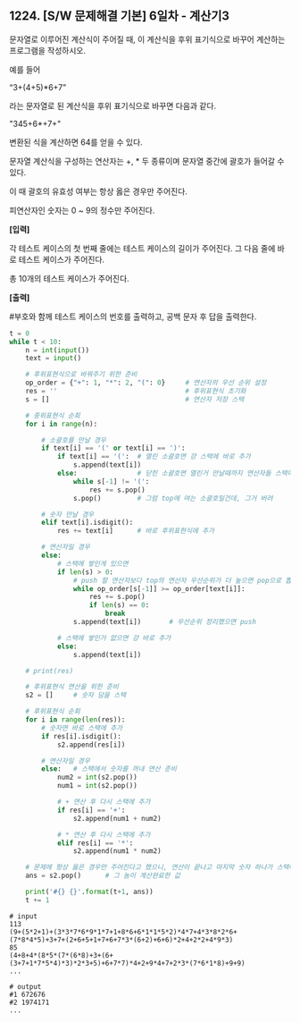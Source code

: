 ## 1224. [S/W 문제해결 기본] 6일차 - 계산기3

문자열로 이루어진 계산식이 주어질 때, 이 계산식을 후위 표기식으로 바꾸어 계산하는 프로그램을 작성하시오.

예를 들어

“3+(4+5)*6+7”

라는 문자열로 된 계산식을 후위 표기식으로 바꾸면 다음과 같다.

"345+6*+7+"

변환된 식을 계산하면 64를 얻을 수 있다.

문자열 계산식을 구성하는 연산자는 +, * 두 종류이며 문자열 중간에 괄호가 들어갈 수 있다.

이 때 괄호의 유효성 여부는 항상 옳은 경우만 주어진다.

피연산자인 숫자는 0 ~ 9의 정수만 주어진다.

**[입력]**

각 테스트 케이스의 첫 번째 줄에는 테스트 케이스의 길이가 주어진다. 그 다음 줄에 바로 테스트 케이스가 주어진다.

총 10개의 테스트 케이스가 주어진다.

**[출력]**

\#부호와 함께 테스트 케이스의 번호를 출력하고, 공백 문자 후 답을 출력한다.

```python
t = 0
while t < 10:
    n = int(input())
    text = input()

    # 후위표현식으로 바꿔주기 위한 준비
    op_order = {"+": 1, "*": 2, "(": 0}     # 연산자의 우선 순위 설정
    res = ''                                # 후위표현식 초기화
    s = []                                  # 연산자 저장 스택

    # 중위표현식 순회
    for i in range(n):

        # 소괄호를 만날 경우
        if text[i] == '(' or text[i] == ')':
            if text[i] == '(':  # 열린 소괄호면 걍 스택에 바로 추가
                s.append(text[i])
            else:               # 닫힌 소괄호면 열린거 만날때까지 연산자들 스택에서 다 꺼내
                while s[-1] != '(':
                    res += s.pop()
                s.pop()         # 그럼 top에 여는 소괄호일건데, 그거 버려

        # 숫자 만날 경우
        elif text[i].isdigit():
            res += text[i]      # 바로 후위표현식에 추가

        # 연산자일 경우
        else:
            # 스택에 쌓인게 있으면
            if len(s) > 0:
                # push 할 연산자보다 top의 연산자 우선순위가 더 높으면 pop으로 뽑아냄
                while op_order[s[-1]] >= op_order[text[i]]:
                    res += s.pop()
                    if len(s) == 0:
                        break
                s.append(text[i])       # 우선순위 정리했으면 push

            # 스택에 쌓인거 없으면 걍 바로 추가
            else:
                s.append(text[i])

    # print(res)

    # 후위표현식 연산을 위한 준비
    s2 = []     # 숫자 담을 스택

    # 후위표현식 순회
    for i in range(len(res)):
        # 숫자면 바로 스택에 추가
        if res[i].isdigit():
            s2.append(res[i])

        # 연산자일 경우
        else:   # 스택에서 숫자를 꺼내 연산 준비
            num2 = int(s2.pop())
            num1 = int(s2.pop())

            # + 연산 후 다시 스택에 추가
            if res[i] == '+':
                s2.append(num1 + num2)

            # * 연산 후 다시 스택에 추가
            elif res[i] == '*':
                s2.append(num1 * num2)

    # 문제에 항상 옳은 경우만 주어진다고 했으니, 연산이 끝나고 마지막 숫자 하나가 스택에 남아있을 것
    ans = s2.pop()      # 그 놈이 계산완료한 값

    print('#{} {}'.format(t+1, ans))
    t += 1
```

```
# input
113
(9+(5*2+1)+(3*3*7*6*9*1*7+1+8*6+6*1*1*5*2)*4*7+4*3*8*2*6+(7*8*4*5)+3+7+(2+6+5+1+7+6+7*3*(6+2)+6+6)*2+4+2*2+4*9*3)
85
(4+8+4*(8*5*(7*(6*8)+3+(6+(3+7+1*7*5*4)*3)*2*3+5)+6+7*7)*4+2+9*4+7+2*3*(7*6*1*8)+9+9)
...

# output
#1 672676
#2 1974171
...
```

